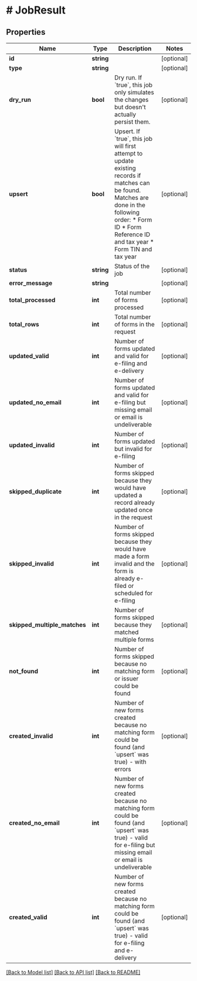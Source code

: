 # # JobResult

## Properties

Name | Type | Description | Notes
------------ | ------------- | ------------- | -------------
**id** | **string** |  | [optional]
**type** | **string** |  | [optional]
**dry_run** | **bool** | Dry run. If &#x60;true&#x60;, this job only simulates the changes but doesn&#39;t actually persist them. | [optional]
**upsert** | **bool** | Upsert. If &#x60;true&#x60;, this job will first attempt to update existing records if matches can be found. Matches are done in the following order:  * Form ID  * Form Reference ID and tax year  * Form TIN and tax year | [optional]
**status** | **string** | Status of the job | [optional]
**error_message** | **string** |  | [optional]
**total_processed** | **int** | Total number of forms processed | [optional]
**total_rows** | **int** | Total number of forms in the request | [optional]
**updated_valid** | **int** | Number of forms updated and valid for e-filing and e-delivery | [optional]
**updated_no_email** | **int** | Number of forms updated and valid for e-filing but missing email or email is undeliverable | [optional]
**updated_invalid** | **int** | Number of forms updated but invalid for e-filing | [optional]
**skipped_duplicate** | **int** | Number of forms skipped because they would have updated a record already updated once in the request | [optional]
**skipped_invalid** | **int** | Number of forms skipped because they would have made a form invalid and the form is already e-filed or scheduled for e-filing | [optional]
**skipped_multiple_matches** | **int** | Number of forms skipped because they matched multiple forms | [optional]
**not_found** | **int** | Number of forms skipped because no matching form or issuer could be found | [optional]
**created_invalid** | **int** | Number of new forms created because no matching form could be found (and &#x60;upsert&#x60; was true) - with errors | [optional]
**created_no_email** | **int** | Number of new forms created because no matching form could be found (and &#x60;upsert&#x60; was true) - valid for e-filing but missing email or email is undeliverable | [optional]
**created_valid** | **int** | Number of new forms created because no matching form could be found (and &#x60;upsert&#x60; was true) - valid for e-filing and e-delivery | [optional]

[[Back to Model list]](../../../README.md#models) [[Back to API list]](../../../README.md#endpoints) [[Back to README]](../../../README.md)
